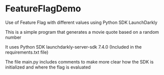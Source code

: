 # FeatureFlagDemo
Use of Feature Flag with different values using Python SDK LaunchDarkly

This is a simple program that generates a movie quote based on a random number

It uses Python SDK launchdarkly-server-sdk 7.4.0 (Included in the requirements.txt file)

The file main.py includes comments to make more clear how the SDK is initialized and where the flag is evaluated
